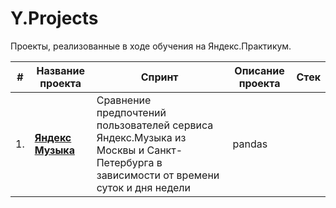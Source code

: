 # Y.Projects

Проекты, реализованные в ходе обучения на Яндекс.Практикум.

| #    | Название проекта  |   Спринт            | Описание проекта             | Стек                                                         |
| ---- | ---------------------------|--------------------------------- | --------------------------------------- | -------------------------------------- |
| 1.   | [<b>Яндекс Музыка</b>]([https://github.com/aq2003/Portfolio/tree/main/Gold%20Recovery) |Сравнение предпочтений пользователей сервиса Яндекс.Музыка из Москвы и Санкт-Петербурга в зависимости от времени суток и дня недели | pandas      |
